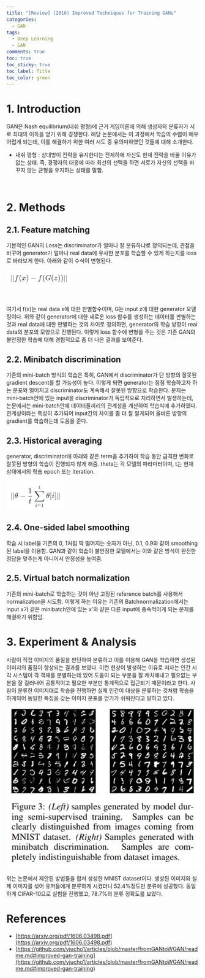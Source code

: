 ```yaml
---
title: "[Review] (2016) Improved Techniques for Training GANs"
categories:
  - GAN
tags:
  - Deep Learning
  - GAN
comments: true
toc: true
toc_sticky: true
toc_label: Title
toc_color: green
---
```


# 1. Introduction

GAN은 Nash equilibrium(내쉬 평형)에 근거 게임이론에 의해 생성자와 분류자가 서로 최대의 이득을 얻기 위해 경쟁한다. 해당 논문에서는 이 과정에서 학습의 수렴이 매우 어렵게 되는데, 이를 해결하기 위한 여러 시도 중 유의미하였던 것들에 대해 소개한다.

- 내쉬 평형 : 상대방이 전략을 유지한다는 전제하에 자신도 현재 전략을 바꿀 이유가 없는 상태. 즉, 경쟁자의 대응에 따라 최선의 선택을 하면 서로가 자신의 선택을 바꾸지 않는 균형을 유지하는 상태를 말함.

‌

# 2. Methods

## 2.1. Feature matching

기본적인 GAN의 Loss는 discriminator가 얼마나 잘 분류하냐로 정의되는데, 관점을 바꾸어 generator가 얼마나 real data에 유사한 분포를 학습할 수 있게 하는지를 loss로 바라보게 한다. 아래와 같이 수식이 변형된다.

![image](/assets/imgs/paper/2016-impv-gan/00.png)

‌

여기서 f(x)는 real data x에 대한 판별함수이며, G는 input z에 대한 generator 모델링이다. 위와 같이 generator에 대한 새로운 loss 함수를 생성하는 데이터를 판별하는 것과 real data에 대한 판별하는 것의 차이로 정의하면, generator의 학습 방향이 real data의 분포의 모양으로 진행된다. 이렇게 loss 함수에 변형을 주는 것은 기존 GAN의 불안정한 학습에 대해 경험적으로 좀 더 나은 결과를 보여준다.

## 2.2. Minibatch discrimination

기존의 mini-batch 방식의 학습은 특히, GAN에서 discriminator가 단 방향의 잘못된 gradient descent를 할 가능성이 높다. 이렇게 되면 generator는 점점 학습하고자 하는 분포와 멀어지고 discriminator도 계속해서 잘못된 방향으로 학습한다. 문제는 mini-batch안에 있는 input을 discriminator가 독립적으로 처리하면서 발생하는데, 논문에서는 mini-batch안에 데이터들끼리의 관계성을 계산하여 학습식에 추가하였다. 관계성이라는 특성이 추가되어 input간의 차이를 좀 더 잘 알게되어 올바른 방향의 gradient를 학습하는데 도움을 준다.

## 2.3. Historical averaging

generator, discriminator에 아래와 같은 term을 추가하여 학습 동안 급격한 변화로 잘못된 방향의 학습이 진행되지 않게 해줌. theta는 각 모델의 파라미터이며, t는 현재 상태에서의 학습 epoch 또는 iteration.

![image](/assets/imgs/paper/2016-impv-gan/01.png)

## 2.4. One-sided label smoothing

학습 시 label을 기존의 0, 1처럼 딱 떨어지는 숫자가 아닌, 0.1, 0.9와 같이 smoothing된 label을 이용함. GAN과 같이 학습이 불안정한 모델에서는 이와 같은 방식이 완전한 정답을 맞추는게 아니어서 안정성을 높여줌.

## 2.5. Virtual batch normalization

기존의 mini-batch로 학습하는 것이 아닌 고정된 reference batch를 사용해서 normalization을 시도함. 이렇게 하는 이유는 기존의 Batchnormalization에서는 input x가 같은 minibatch안에 있는 x'와 같은 다른 input에 종속적이게 되는 문제를 해결하기 위함임.

# 3. Experiment & Analysis

사람이 직접 이미지의 품질을 판단하여 분류하고 이를 이용해 GAN을 학습하면 생성된 이미지의 품질이 향상되는 결과를 보였다. 이런 현상이 발생하는 이유로 저자는 인간 시각 시스템이 각 객체를 분별하는데 있어 도움이 되는 부분을 잘 캐치해내고 필요없는 부분을 잘 걸러내어 공통적이고 필요한 부분만 통계적으로 접근되기 때문이라고 한다. 사람이 분류한 이미지대로 학습을 진행하면 실제 인간이 대상을 분류하는 것처럼 학습을 하게되어 동일한 특징을 갖는 이미지 분포를 얻기가 쉬워진다고 말하고 있다.

![image](/assets/imgs/paper/2016-impv-gan/02.png)

위는 논문에서 제안된 방법들을 합쳐 생성한 MNIST dataset이다. 생성된 이미지와 실제 이미지를 섞어 유저들에게 분류하게 시켰더니 52.4%정도만 분류에 성공했다. 동일하게 CIFAR-10으로 실험을 진행했고, 78.7%의 분류 정확도를 보였다.

# References

- [https://arxiv.org/pdf/1606.03498.pdf](https://arxiv.org/pdf/1606.03498.pdf)
- [https://github.com/yjucho1/articles/blob/master/fromGANtoWGAN/readme.md#improved-gan-training](https://github.com/yjucho1/articles/blob/master/fromGANtoWGAN/readme.md#improved-gan-training)